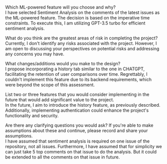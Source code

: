 Which ML-powered feature will you choose and why?  <br>
I have selected Sentiment Analysis on the comments of the latest issues as the ML-powered feature. The decision is based on the imperative time constraints. To execute this, I am utilizing GPT-3.5 turbo for efficient sentiment analysis.

What do you think are the greatest areas of risk in completing the project?  <br>
Currently, I don't identify any risks associated with the project. However, I am open to discussing your perspectives on potential risks and addressing any concerns you may have.

What changes/additions would you make to the design?  <br>
I propose incorporating a history tab similar to the one in CHATGPT, facilitating the retention of user comparisons over time. Regrettably, I couldn't implement this feature due to its backend requirements, which were beyond the scope of this assessment.

List two or three features that you would consider implementing in the future that would add significant value to the project.  <br>
In the future, I aim to introduce the history feature, as previously described. Additionally, implementing authentication could enhance the project's functionality and security.

Are there any clarifying questions you would ask? If you're able to make assumptions about these and continue, please record and share your assumptions.  <br>
I have assumed that sentiment analysis is required on one issue of the repository, not all issues. Furthermore, I have assumed that for simplicity we can just take 5 top comments on that issue to do the analysis. But it could be extended to all the comments on that issue in future.
